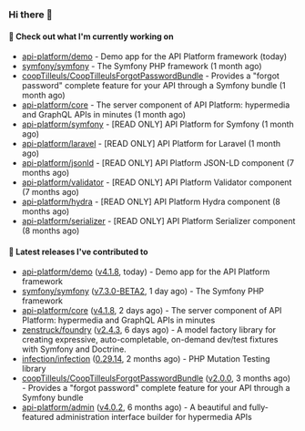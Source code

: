 ### Hi there 👋

#### 👷 Check out what I'm currently working on

- [api-platform/demo](https://github.com/api-platform/demo) - Demo app for the API Platform framework (today)
- [symfony/symfony](https://github.com/symfony/symfony) - The Symfony PHP framework (1 month ago)
- [coopTilleuls/CoopTilleulsForgotPasswordBundle](https://github.com/coopTilleuls/CoopTilleulsForgotPasswordBundle) - Provides a &#34;forgot password&#34; complete feature for your API through a Symfony bundle (1 month ago)
- [api-platform/core](https://github.com/api-platform/core) - The server component of API Platform: hypermedia and GraphQL APIs in minutes (1 month ago)
- [api-platform/symfony](https://github.com/api-platform/symfony) - [READ ONLY] API Platform for Symfony (1 month ago)
- [api-platform/laravel](https://github.com/api-platform/laravel) - [READ ONLY] API Platform for Laravel (1 month ago)
- [api-platform/jsonld](https://github.com/api-platform/jsonld) - [READ ONLY] API Platform JSON-LD component (7 months ago)
- [api-platform/validator](https://github.com/api-platform/validator) - [READ ONLY] API Platform Validator component (7 months ago)
- [api-platform/hydra](https://github.com/api-platform/hydra) - [READ ONLY] API Platform Hydra component (8 months ago)
- [api-platform/serializer](https://github.com/api-platform/serializer) - [READ ONLY] API Platform Serializer component (8 months ago)

#### 🔭 Latest releases I've contributed to

- [api-platform/demo](https://github.com/api-platform/demo) ([v4.1.8](https://github.com/api-platform/demo/releases/tag/v4.1.8), today) - Demo app for the API Platform framework
- [symfony/symfony](https://github.com/symfony/symfony) ([v7.3.0-BETA2](https://github.com/symfony/symfony/releases/tag/v7.3.0-BETA2), 1 day ago) - The Symfony PHP framework
- [api-platform/core](https://github.com/api-platform/core) ([v4.1.8](https://github.com/api-platform/core/releases/tag/v4.1.8), 2 days ago) - The server component of API Platform: hypermedia and GraphQL APIs in minutes
- [zenstruck/foundry](https://github.com/zenstruck/foundry) ([v2.4.3](https://github.com/zenstruck/foundry/releases/tag/v2.4.3), 6 days ago) - A model factory library for creating expressive, auto-completable, on-demand dev/test fixtures with Symfony and Doctrine.
- [infection/infection](https://github.com/infection/infection) ([0.29.14](https://github.com/infection/infection/releases/tag/0.29.14), 2 months ago) - PHP Mutation Testing library
- [coopTilleuls/CoopTilleulsForgotPasswordBundle](https://github.com/coopTilleuls/CoopTilleulsForgotPasswordBundle) ([v2.0.0](https://github.com/coopTilleuls/CoopTilleulsForgotPasswordBundle/releases/tag/v2.0.0), 3 months ago) - Provides a &#34;forgot password&#34; complete feature for your API through a Symfony bundle
- [api-platform/admin](https://github.com/api-platform/admin) ([v4.0.2](https://github.com/api-platform/admin/releases/tag/v4.0.2), 6 months ago) - A beautiful and fully-featured administration interface builder for hypermedia APIs

